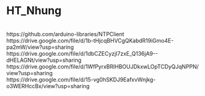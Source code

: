 # HT_Nhung
<br>
https://github.com/arduino-libraries/NTPClient
<br>
https://drive.google.com/file/d/1b-tHjcqBHVCgQKabdR19iGmo4E-pa2mW/view?usp=sharing
<br>
https://drive.google.com/file/d/1dbCZECyzjI7zxE_Q136jA9--dHELAGNt/view?usp=sharing
<br>
https://drive.google.com/file/d/1WfPyrxBRIHBOUJDkxwLOpTCDyQJqNPPN/view?usp=sharing
<br>
https://drive.google.com/file/d/15-vg0hSKDJ9EafxvWnjkg-o3WERHccBx/view?usp=sharing
